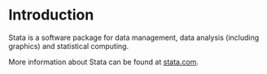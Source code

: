 Introduction
============

Stata is a software package for data management, data analysis (including
graphics) and statistical computing.

More information about Stata can be found at [stata.com](http://www.stata.com/).
